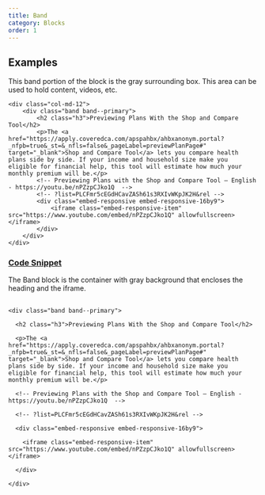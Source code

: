 ```yaml
---
title: Band
category: Blocks
order: 1
---
```


## Examples

<p>This band portion of the block is the gray surrounding box. This area can be used to hold content, videos, etc.</p>

<div class="row margin-top-65--desktop">

	<div class="col-md-12">
		<div class="band band--primary">
			<h2 class="h3">Previewing Plans With the Shop and Compare Tool</h2>
			<p>The <a href="https://apply.coveredca.com/apspahbx/ahbxanonym.portal?_nfpb=true&_st=&_nfls=false&_pageLabel=previewPlanPage#" target="_blank">Shop and Compare Tool</a> lets you compare health plans side by side. If your income and household size make you eligible for financial help, this tool will estimate how much your monthly premium will be.</p>
			<!-- Previewing Plans with the Shop and Compare Tool – English - https://youtu.be/nPZzpCJko1Q  -->
			<!-- ?list=PLCFmr5cEGdHCavZASh61s3RXIvWKpJK2H&rel -->
			<div class="embed-responsive embed-responsive-16by9">
				<iframe class="embed-responsive-item" src="https://www.youtube.com/embed/nPZzpCJko1Q" allowfullscreen></iframe>
			</div>
		</div>
	</div>
</div>


<div class="expandable expandable--fa">
	<div class="expandable__trigger">
		<span class="fa fa-plus-circle expandable__glyph"> </span>
		<h3 class="expandable__heading"><a class="expandable__link" href="#" aria-expanded="false">Code Snippet</a></h3>
	</div>
	<div class="expandable__target">
		<p>The Band block is the container with gray background that encloses the heading and the iframe.</p>
		<pre style="width:100%;overflow: auto;">
			<code class="hljs xml">
&lt;div class="band band--primary"&gt;<br />
  &lt;h2 class="h3"&gt;Previewing Plans With the Shop and Compare Tool&lt;/h2&gt;<br />
  &lt;p&gt;The &lt;a href="https://apply.coveredca.com/apspahbx/ahbxanonym.portal?_nfpb=true&amp;_st=&amp;_nfls=false&amp;_pageLabel=previewPlanPage#" target="_blank"&gt;Shop and Compare Tool&lt;/a&gt; lets you compare health plans side by side. If your income and household size make you eligible for financial help, this tool will estimate how much your monthly premium will be.&lt;/p&gt;<br />
  &lt;!-- Previewing Plans with the Shop and Compare Tool – English - https://youtu.be/nPZzpCJko1Q  --&gt;<br />
  &lt;!-- ?list=PLCFmr5cEGdHCavZASh61s3RXIvWKpJK2H&amp;rel --&gt;<br />
  &lt;div class="embed-responsive embed-responsive-16by9"&gt;<br />
    &lt;iframe class="embed-responsive-item" src="https://www.youtube.com/embed/nPZzpCJko1Q" allowfullscreen&gt;&lt;/iframe&gt;<br />
  &lt;/div&gt;<br />
&lt;/div&gt;
			</code>
		</pre>
	</div>
</div>

